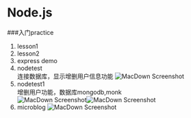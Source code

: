 # Node.js
###入门practice
1. lesson1
1. lesson2
1. express demo
1. nodetest<br/>
    连接数据库，显示增删用户信息功能
    ![MacDown Screenshot](https://github.com/amberenjoy/Node.js-practice/blob/master/nodetest/public/images/1.png)
1. nodetest1<br/>
    增删用户功能，数据库mongodb,monk<br/>
    ![MacDown Screenshot](https://github.com/amberenjoy/Node.js-practice/blob/master/nodetest1/img/1.png)![MacDown Screenshot](https://github.com/amberenjoy/Node.js-practice/blob/master/nodetest1/img/2.png)
1. microblog
    ![MacDown Screenshot](https://github.com/amberenjoy/Node.js-practice/blob/master/microblog/img.png)
